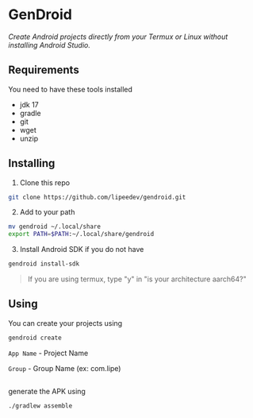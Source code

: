 # GenDroid
_Create Android projects directly from your Termux or Linux without installing Android Studio._

## Requirements 
You need to have these tools installed 
- jdk 17
- gradle
- git
- wget
- unzip

##

## Installing 
1. Clone this repo
```sh
git clone https://github.com/lipeedev/gendroid.git
```

2. Add to your path
```sh
mv gendroid ~/.local/share
export PATH=$PATH:~/.local/share/gendroid
```

3. Install Android SDK if you do not have
```sh
gendroid install-sdk
```

> If you are using termux, type "y" in "is your architecture aarch64?"


##

## Using 

You can create your projects using 
```sh
gendroid create
```

`App Name` - Project Name 


`Group` - Group Name (ex: com.lipe)

##

generate the APK using
```sh
./gradlew assemble
```

